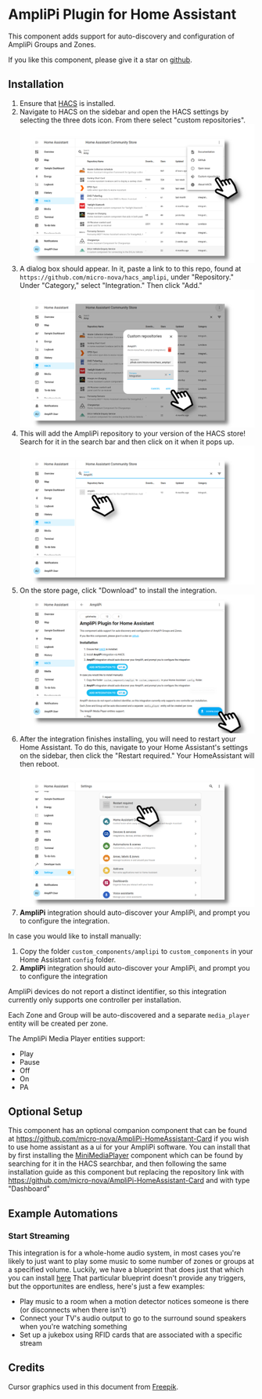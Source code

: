 # AmpliPi Plugin for Home Assistant

This component adds support for auto-discovery and configuration of
AmpliPi Groups and Zones.

If you like this component, please give it a star on [github](https://github.com/brianhealey/hacs_amplipi).

## Installation

1. Ensure that [HACS](https://hacs.xyz) is installed.
1. Navigate to HACS on the sidebar and open the HACS settings by selecting the three dots icon. From there select "custom repositories".
![Step 2](doc_img/customrepo.png)
1. A dialog box should appear. In it, paste a link to to this repo, found at `https://github.com/micro-nova/hacs_amplipi`, under "Repository." Under "Category," select "Integration." Then click "Add."
![Step 3](doc_img/add.png)
1. This will add the AmpliPi repository to your version of the HACS store! Search for it in the search bar and then click on it when it pops up.
![Step 4](doc_img/store.png)
1. On the store page, click "Download" to install the integration.
![Step 5](doc_img/download.png)
1. After the integration finishes installing, you will need to restart your Home Assistant. To do this, navigate to your Home Assistant's settings on the sidebar, then click the "Restart required." Your HomeAssistant will then reboot.
![Step 6](doc_img/restart.png)
1. **AmpliPi** integration should auto-discover your AmpliPi, and prompt you to configure the integration.


In case you would like to install manually:

1. Copy the folder `custom_components/amplipi` to `custom_components` in your Home Assistant `config` folder.
2. **AmpliPi** integration should auto-discover your AmpliPi, and prompt you to configure the integration

AmpliPi devices do not report a distinct identifier, so this integration currently only supports one controller per installation.

Each Zone and Group will be auto-discovered and a separate `media_player` entity will be created per zone.

The AmpliPi Media Player entities support:
- Play
- Pause
- Off
- On
- PA

## Optional Setup
This component has an optional companion component that can be found at https://github.com/micro-nova/AmpliPi-HomeAssistant-Card if you wish to use home assistant as a ui for your AmpliPi software. You can install that by first installing the [MiniMediaPlayer](https://github.com/kalkih/mini-media-player) component which can be found by searching for it in the HACS searchbar, and then following the same installation guide as this component but replacing the repository link with https://github.com/micro-nova/AmpliPi-HomeAssistant-Card and with type "Dashboard"

## Example Automations
<!-- Blueprint download links made with https://my.home-assistant.io/create-link/?redirect=blueprint_import -->
### Start Streaming
This integration is for a whole-home audio system, in most cases you're likely to just want to play some music to some number of zones or groups at a specified volume. Luckily, we have a blueprint that does just that which you can install [here](https://my.home-assistant.io/redirect/blueprint_import/?blueprint_url=https%3A%2F%2Fgithub.com%2Fmicro-nova%2Fhacs_amplipi%2Fblob%2Fmain%2Fcustom_components%2Famplipi%2Fblueprints%2Fstart_streaming.yaml)
That particular blueprint doesn't provide any triggers, but the opportunites are endless, here's just a few examples: 
- Play music to a room when a motion detector notices someone is there (or disconnects when there isn't)
- Connect your TV's audio output to go to the surround sound speakers when you're watching something
- Set up a jukebox using RFID cards that are associated with a specific stream

## Credits

Cursor graphics used in this document from [Freepik](https://www.freepik.com/).